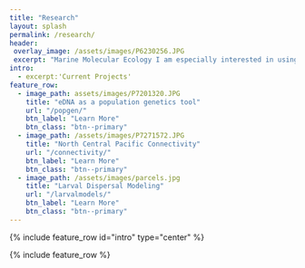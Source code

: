 ```yaml
---
title: "Research"
layout: splash
permalink: /research/
header:
 overlay_image: /assets/images/P6230256.JPG
 excerpt: "Marine Molecular Ecology I am especially interested in using environmental DNA (eDNA) methods for large-scale community genetic studies. My research currently focuses on connectivity across the North Central Pacific using multiple techniques such as eDNA and oceanographic larval dispersal models."
intro: 
  - excerpt:'Current Projects'
feature_row:
  - image_path: assets/images/P7201320.JPG
    title: "eDNA as a population genetics tool"
    url: "/popgen/"
    btn_label: "Learn More"
    btn_class: "btn--primary"
  - image_path: /assets/images/P7271572.JPG
    title: "North Central Pacific Connectivity"
    url: "/connectivity/"
    btn_label: "Learn More"
    btn_class: "btn--primary"
  - image_path: /assets/images/parcels.jpg
    title: "Larval Dispersal Modeling"
    url: "/larvalmodels/"
    btn_label: "Learn More"
    btn_class: "btn--primary"
---
```


{% include feature_row id="intro" type="center" %}

{% include feature_row %}

